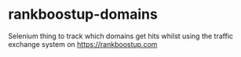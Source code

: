 # rankboostup-domains

Selenium thing to track which domains get hits whilst using the traffic exchange system on https://rankboostup.com

